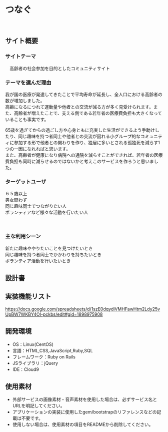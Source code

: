 # <!--ここにアプリ名を入力--> つなぐ
​
## サイト概要
### サイトテーマ
<!--何を『目的』とし、どのような『分類』なのかを簡潔に書く-->
​　高齢者の社会参加を目的としたコミュニティサイト

### テーマを選んだ理由
<!--なぜこのようなテーマにしたかを説明する-->
  我が国の医療が発達してきたことで平均寿命が延長し、全人口における高齢者の数が増加しました。  
  高齢になるにつれて運動量や他者との交流が減る方が多く見受けられます。また、高齢者が増えたことで、支える側である若年者の医療費負担も大きくなっていることも事実です。  
  
  65歳を過ぎてからの過ごし方や心身ともに充実した生活ができるよう手助けしたり、同じ趣味を持つ者同士や他者との交流が図れる小グループ的なコミュニティに参加する形で他者との関わりを作り、独居に多いとされる孤独死を減らす1つの一因になれればと思います。  
  また、高齢者が健康になり病院への通院を減らすことができれば、若年者の医療費負担も同時に減らせるのではないかと考えこのサービスを作ろうと思いました。  
 
### ターゲットユーザ
<!--誰に使ってもらうかを具体的に記載する-->
６５歳以上  
男女問わず  
同じ趣味同士でつながりたい人  
ボランティアなど様々な活動を行いたい人  

​
### 主な利用シーン
<!--どのような時に使うのかの状況を記載すること-->
新たに趣味ややりたいことを見つけたいとき  
同じ趣味を持つ者同士でかかわりを持ちたいとき  
ボランティア活動を行いたいとき  

## 設計書
<!--テーマを設定・提出する時点では不要です-->

## 実装機能リスト
https://docs.google.com/spreadsheets/d/1szE0dqydiVMHFawHtm2Ldy25vUpBW7WKBY4OI-pckbs/edit#gid=1898975908
​
## 開発環境
- OS：Linux(CentOS)
- 言語：HTML,CSS,JavaScript,Ruby,SQL
- フレームワーク：Ruby on Rails
- JSライブラリ：jQuery
- IDE：Cloud9
​
## 使用素材
- 外部サービスの画像素材・音声素材を使用した場合は、必ずサービス名とURLを明記してください。
- アプリケーションの実装に使用したgem/bootstrapのリファレンスなどの記載は不要です。
- 使用しない場合は、使用素材の項目をREADMEから削除してください。